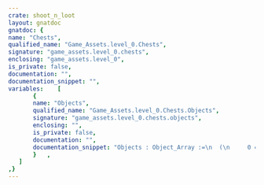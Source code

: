 ```yaml
---
crate: shoot_n_loot
layout: gnatdoc
gnatdoc: {
name: "Chests",
qualified_name: "Game_Assets.level_0.Chests",
signature: "game_assets.level_0.chests",
enclosing: "game_assets.level_0",
is_private: false,
documentation: "",
documentation_snippet: "",
variables:    [
       {
       name: "Objects",
       qualified_name: "Game_Assets.level_0.Chests.Objects",
       signature: "game_assets.level_0.chests.objects",
       enclosing: "",
       is_private: false,
       documentation: "",
       documentation_snippet: "Objects : Object_Array :=\n  (\n     0 => (\n      Kind => POINT_OBJ,\n      Id   =>  5,\n      Name => null,\n      X    =>  1.36000E+02,\n      Y    =>  1.12000E+02,\n      Width =>  8.00000E+00,\n      Height =>  8.00000E+00,\n      Flip_Vertical => FALSE,\n      Flip_Horizontal => FALSE,\n      Tile_Id =>  3,\n      Str => null\n    )\n  );",
       }   ,
   ]
,}
---
```

